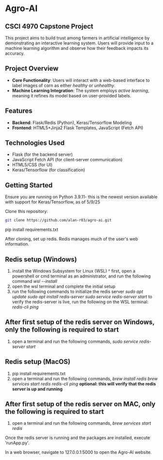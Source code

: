 # Agro-AI

## CSCI 4970 Capstone Project

This project aims to build trust among farmers in artificial intelligence by demonstrating an interactive learning system. Users will provide input to a machine learning algorithm and observe how their feedback impacts its accuracy.

## Project Overview

- **Core Functionality**: Users will interact with a web-based interface to label images of corn as either *healthy* or *unhealthy*.  
- **Machine Learning Integration**: The system employs *active learning*, meaning it refines its model based on user-provided labels.  

## Features

- **Backend**: Flask/Redis (Python), Keras/Tensorflow Modeling
- **Frontend**: HTML5+Jinja2 Flask Templates, JavaScript (Fetch API)  

## Technologies Used

- Flask (for the backend server)  
- JavaScript Fetch API (for client-server communication)  
- HTML5/CSS (for UI)  
- Keras/Tensorflow (for classification)

## Getting Started

Ensure you are running on Python 3.9.11- this is the newest version available with support for Keras/Tensorflow, as of 5/9/25

Clone this repository:

```sh
git clone https://github.com/alan-r03/agro-ai.git
```

pip install requirements.txt

After cloning, set up redis. Redis manages much of the user's web information.

## Redis setup (Windows)
1. install the Windows Subsystem for Linux (WSL)
^ first, open a powershell or cmd terminal as an administrator, and run the following command
*wsl --install*
2. open the wsl terminal and complete the initial setup
3. run the following commands to initialize the redis server
*sudo apt update*
*sudo apt install redis-server*
*sudo service redis-server start*
to verify the redis-server is live, run the following on the WSL terminal:
*redis-cli ping*

## After first setup of the redis server on Windows, only the following is required to start
1. open a terminal and run the following commands,
*sudo service redis-server start*

## Redis setup (MacOS)

1. pip install requirements.txt
2. open a terminal and run the following commands,
*brew install redis*
*brew services start redis*
*redis-cli ping* **optional: this will verify that the redis server is up and running**

## After first setup of the redis server on MAC, only the following is required to start
1. open a terminal and run the following commands,
*brew services start redis*

Once the redis server is running and the packages are installed, execute 'runApp.py'.

In a web browser, navigate to 127.0.0.1:5000 to open the Agro-AI website.